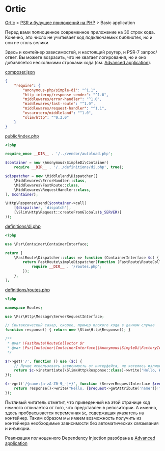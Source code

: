 # Ortic

[Ortic](../../README.md) > [PSR и будущее приложений на PHP](../README.md) > Basic application

Перед вами полноценное современное приложение на 30 строк кода. Конечно, это число не учитывает код подключаемых 
библиотек, но и они не столь велики.

Здесь и контейнер зависимостей, и настоящий роутер, и PSR-7 запрос/ответ. Вы можете возразить, что не хватает 
логирования, но и оно добавляется несколькими строками кода (см. [Advanced application](../advanced/README.md)). 

[composer.json](composer.json)

```json
{
    "require": {
        "anonymous-php/simple-di": "^1.1",
        "http-interop/response-sender": "^1.0",
        "middlewares/error-handler": "^1.0",
        "middlewares/fast-route": "^1.0",
        "middlewares/request-handler": "^1.1",
        "oscarotero/middleland": "^1.0",
        "slim/http": "^0.3.0"
    }
}
```

[public/index.php](public/index.php)

```php
<?php

require_once __DIR__ . '/../vendor/autoload.php';

$container = new \Anonymous\SimpleDi\Container(
    require __DIR__ . '/../definitions/di.php', true);

$dispatcher = new \Middleland\Dispatcher([
    \Middlewares\ErrorHandler::class,
    \Middlewares\FastRoute::class,
    \Middlewares\RequestHandler::class,
], $container);

\Http\Response\send($container->call(
    [$dispatcher, 'dispatch'],
    [\Slim\Http\Request::createFromGlobals($_SERVER)]
));
```

[definitions/di.php](definitions/di.php)

```php
<?php

use \Psr\Container\ContainerInterface;

return [
    \FastRoute\Dispatcher::class => function (ContainerInterface $c) {
        return FastRoute\simpleDispatcher(function (FastRoute\RouteCollector $r) use ($c) {
            require __DIR__ . '/routes.php';
        });
    },
];
```

[definitions/routes.php](definitions/routes.php)

```php
<?php

namespace Routes;

use \Psr\Http\Message\ServerRequestInterface;

// Синтаксический сахар, скорее, пример плохого кода в данном случае
function response() { return new \Slim\Http\Response(); }

/**
 * @var \FastRoute\RouteCollector $r
 * @var \Psr\Container\ContainerInterface|\Anonymous\SimpleDi\FactoryInterface $c
 */

$r->get('/', function () use ($c) {
    // Лучше использовать зависимость от интерфейса, не хотелось излишне усложнять текущий пример
    return $c->instantiate(\Slim\Http\Response::class)->write('Hello, World!');
});

$r->get('/{name:[a-zA-Z0-9_-]+}', function (ServerRequestInterface $request) {
    return response()->write("Hello, {$request->getAttribute('name')}!");
});
```

Пытливый читатель отметит, что приведенный на этой странице код немного отличается от того, что представлен 
в репозитории. А именно, здесь пробрасывается переменная `$c`, содержащая указатель на контейнер. Таким образом мы имеем 
возможность получить из контейнера необходимые зависимости без автоматических связывания и инъекции.

Реализация полноценного Dependency Injection разобрана в [Advanced application](../advanced/README.md)